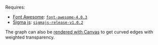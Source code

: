 Requires:

* [Font Awesome](http://fontawesome.io/): [`font-awesome-4.0.3`][fa]
* [Sigma js](http://sigmajs.org/): [`sigmajs-release-v1.0.2`][sigma]

[fa]: https://github.com/FortAwesome/Font-Awesome/archive/v4.0.3.zip
[sigma]: https://github.com/jacomyal/sigma.js/releases/download/v1.0.2/release-v1.0.2.zip

The graph can also be [rendered with Canvas](https://github.com/jacomyal/sigma.js/issues/261) to get curved edges with weighted transparency.
